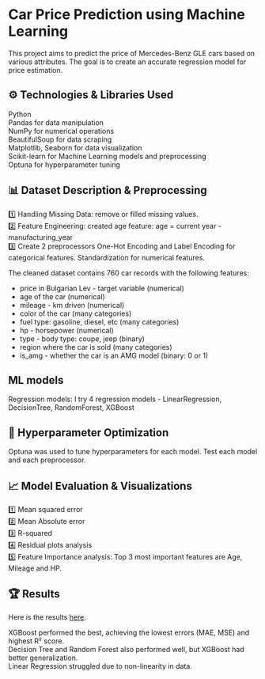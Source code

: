 # Car Price Prediction using Machine Learning

This project aims to predict the price of Mercedes-Benz GLE cars based on various attributes. The goal is to create an accurate regression model for price estimation.

## ⚙️ Technologies & Libraries Used

Python  <br />
Pandas for data manipulation  <br />
NumPy for numerical operations  <br />
BeautifulSoup for data scraping  <br />
Matplotlib, Seaborn for data visualization  <br />
Scikit-learn for Machine Learning models and preprocessing  <br />
Optuna for hyperparameter tuning  <br />


## 📊 Dataset Description & Preprocessing

1️⃣ Handling Missing Data: remove or filled missing values.  <br />
2️⃣ Feature Engineering: created age feature: age = current year - manufacturing_year  <br />
3️⃣ Create 2 preprocessors One-Hot Encoding and Label Encoding for categorical features. Standardization for numerical features.  <br />

The cleaned dataset contains 760 car records with the following features:  <br />
- price	in Bulgarian Lev - target variable (numerical)
- age of the car (numerical)
- mileage	- km driven (numerical)
- color	of the car (many categories)
- fuel type: gasoline, diesel, etc (many categories)
- hp - horsepower (numerical)
- type - body type: coupe, jeep (binary)
- region where the car is sold (many categories)
- is_amg - whether the car is an AMG model (binary: 0 or 1)


## ML models
Regression models: I try 4 regression models - LinearRegression, DecisionTree, RandomForest, XGBoost  <br />

## 🎯 Hyperparameter Optimization
Optuna was used to tune hyperparameters for each model. Test each model and each preprocessor.

## 📈 Model Evaluation & Visualizations
1️⃣ Mean squared error  <br />
2️⃣ Mean Absolute error  <br />
3️⃣ R-squared  <br />
4️⃣ Residual plots analysis  <br />
5️⃣ Feature Importance analysis: Top 3 most important features are Age, Mileage and HP.  <br />

## 🏆 Results
Here is the results [here](data/test_results12-03-2025.csv).

XGBoost performed the best, achieving the lowest errors (MAE, MSE) and highest R² score.  <br />
Decision Tree and Random Forest also performed well, but XGBoost had better generalization.  <br />
Linear Regression struggled due to non-linearity in data.  <br />





